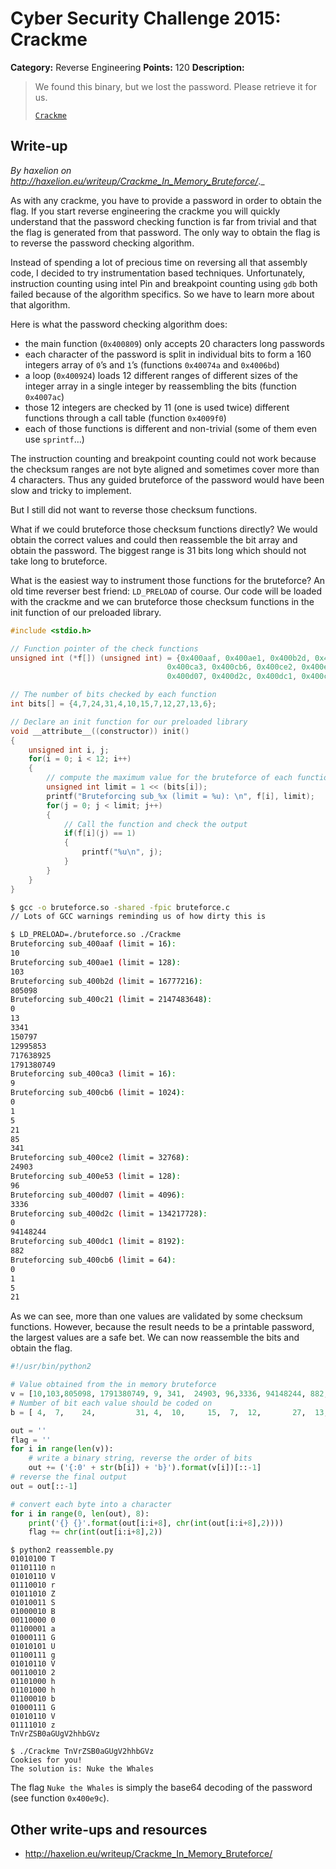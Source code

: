 # Cyber Security Challenge 2015: Crackme

**Category:** Reverse Engineering
**Points:** 120
**Description:**

> We found this binary, but we lost the password. Please retrieve it for us.
>
> [`Crackme`](Crackme)

## Write-up

_By haxelion on <http://haxelion.eu/writeup/Crackme_In_Memory_Bruteforce/>_._

As with any crackme, you have to provide a password in order to obtain the flag. If you start reverse engineering the crackme you will quickly understand that the password checking function is far from trivial and that the flag is generated from that password. The only way to obtain the flag is to reverse the password checking algorithm.

Instead of spending a lot of precious time on reversing all that assembly code, I decided to try instrumentation based techniques. Unfortunately, instruction counting using intel Pin and breakpoint counting using `gdb` both failed because of the algorithm specifics. So we have to learn more about that algorithm.

Here is what the password checking algorithm does:

* the main function (`0x400809`) only accepts 20 characters long passwords
* each character of the password is split in individual bits to form a 160
integers array of `0`’s and `1`’s (functions `0x40074a` and `0x4006bd`)
* a loop (`0x400924`) loads 12 different ranges of different sizes of the integer array in a single integer by reassembling the bits (function `0x4007ac`)
* those 12 integers are checked by 11 (one is used twice) different functions
through a call table (function `0x4009f0`)
* each of those functions is different and non-trivial (some of them even use
`sprintf`…)

The instruction counting and breakpoint counting could not work because the checksum ranges are not byte aligned and sometimes cover more than 4 characters. Thus any guided bruteforce of the password would have been slow
and tricky to implement.

But I still did not want to reverse those checksum functions.

What if we could bruteforce those checksum functions directly? We would obtain the correct values and could then reassemble the bit array and obtain the password. The biggest range is 31 bits long which should not take long to
bruteforce.

What is the easiest way to instrument those functions for the bruteforce? An old time reverser best friend: `LD_PRELOAD` of course. Our code will be loaded with the crackme and we can bruteforce those checksum functions
in the init function of our preloaded library.

```c
#include <stdio.h>

// Function pointer of the check functions
unsigned int (*f[]) (unsigned int) = {0x400aaf, 0x400ae1, 0x400b2d, 0x400c21,
                                   0x400ca3, 0x400cb6, 0x400ce2, 0x400e53,
                                   0x400d07, 0x400d2c, 0x400dc1, 0x400cb6};

// The number of bits checked by each function
int bits[] = {4,7,24,31,4,10,15,7,12,27,13,6};

// Declare an init function for our preloaded library
void __attribute__((constructor)) init()
{
    unsigned int i, j;
    for(i = 0; i < 12; i++)
    {
        // compute the maximum value for the bruteforce of each function
        unsigned int limit = 1 << (bits[i]);
        printf("Bruteforcing sub_%x (limit = %u): \n", f[i], limit);
        for(j = 0; j < limit; j++)
        {
            // Call the function and check the output
            if(f[i](j) == 1)
            {
                printf("%u\n", j);
            }
        }
    }
}
```

```bash
$ gcc -o bruteforce.so -shared -fpic bruteforce.c
// Lots of GCC warnings reminding us of how dirty this is

$ LD_PRELOAD=./bruteforce.so ./Crackme
Bruteforcing sub_400aaf (limit = 16):
10
Bruteforcing sub_400ae1 (limit = 128):
103
Bruteforcing sub_400b2d (limit = 16777216):
805098
Bruteforcing sub_400c21 (limit = 2147483648):
0
13
3341
150797
12995853
717638925
1791380749
Bruteforcing sub_400ca3 (limit = 16):
9
Bruteforcing sub_400cb6 (limit = 1024):
0
1
5
21
85
341
Bruteforcing sub_400ce2 (limit = 32768):
24903
Bruteforcing sub_400e53 (limit = 128):
96
Bruteforcing sub_400d07 (limit = 4096):
3336
Bruteforcing sub_400d2c (limit = 134217728):
0
94148244
Bruteforcing sub_400dc1 (limit = 8192):
882
Bruteforcing sub_400cb6 (limit = 64):
0
1
5
21
```

As we can see, more than one values are validated by some checksum functions. However, because the result needs to be a printable password, the largest
values are a safe bet. We can now reassemble the bits and obtain the flag.

```python
#!/usr/bin/python2

# Value obtained from the in memory bruteforce
v = [10,103,805098, 1791380749, 9, 341,  24903, 96,3336, 94148244, 882, 21]
# Number of bit each value should be coded on
b = [ 4,  7,    24,         31, 4,  10,     15,  7,  12,       27,  13,  6]

out = ''
flag = ''
for i in range(len(v)):
    # write a binary string, reverse the order of bits
    out += ('{:0' + str(b[i]) + 'b}').format(v[i])[::-1]
# reverse the final output
out = out[::-1]

# convert each byte into a character
for i in range(0, len(out), 8):
    print('{} {}'.format(out[i:i+8], chr(int(out[i:i+8],2))))
    flag += chr(int(out[i:i+8],2))
```

```
$ python2 reassemble.py
01010100 T
01101110 n
01010110 V
01110010 r
01011010 Z
01010011 S
01000010 B
00110000 0
01100001 a
01000111 G
01010101 U
01100111 g
01010110 V
00110010 2
01101000 h
01101000 h
01100010 b
01000111 G
01010110 V
01111010 z
TnVrZSB0aGUgV2hhbGVz

$ ./Crackme TnVrZSB0aGUgV2hhbGVz
Cookies for you!
The solution is: Nuke the Whales
```

The flag `Nuke the Whales` is simply the base64 decoding of the password (see function `0x400e9c`).

## Other write-ups and resources

* <http://haxelion.eu/writeup/Crackme_In_Memory_Bruteforce/>
